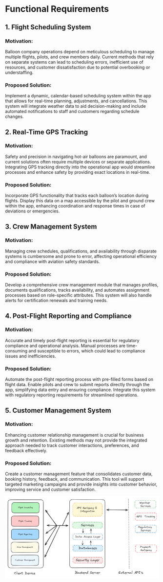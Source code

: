 # Functional Requirements

## 1. Flight Scheduling System

### Motivation:

Balloon company operations depend on meticulous scheduling to manage multiple flights, pilots, and crew members daily. Current methods that rely on separate systems can lead to scheduling errors, inefficient use of resources, and customer dissatisfaction due to potential overbooking or understaffing.

### Proposed Solution:

Implement a dynamic, calendar-based scheduling system within the app that allows for real-time planning, adjustments, and cancellations. This system will integrate weather data to aid decision-making and include automated notifications to staff and customers regarding schedule changes.

## 2. Real-Time GPS Tracking

### Motivation:

Safety and precision in navigating hot-air balloons are paramount, and current solutions often require multiple devices or separate applications. Integrating GPS tracking directly into the operational app would streamline processes and enhance safety by providing exact locations in real-time.

### Proposed Solution:

Incorporate GPS functionality that tracks each balloon’s location during flights. Display this data on a map accessible by the pilot and ground crew within the app, enhancing coordination and response times in case of deviations or emergencies.

## 3. Crew Management System

### Motivation:

Managing crew schedules, qualifications, and availability through disparate systems is cumbersome and prone to error, affecting operational efficiency and compliance with aviation safety standards.

### Proposed Solution:

Develop a comprehensive crew management module that manages profiles, documents qualifications, tracks availability, and automates assignment processes based on role-specific attributes. This system will also handle alerts for certification renewals and training needs.

## 4. Post-Flight Reporting and Compliance

### Motivation:

Accurate and timely post-flight reporting is essential for regulatory compliance and operational analysis. Manual processes are time-consuming and susceptible to errors, which could lead to compliance issues and inefficiencies.

### Proposed Solution:

Automate the post-flight reporting process with pre-filled forms based on flight data. Enable pilots and crew to submit reports directly through the app, simplifying data entry and ensuring compliance. Integrate this system with regulatory reporting requirements for streamlined operations.

## 5. Customer Management System

### Motivation:

Enhancing customer relationship management is crucial for business growth and retention. Existing methods may not provide the integrated approach needed to track customer interactions, preferences, and feedback effectively.

### Proposed Solution:

Create a customer management feature that consolidates customer data, booking history, feedback, and communication. This tool will support targeted marketing campaigns and provide insights into customer behavior, improving service and customer satisfaction.

![](./assets/architecture-diagram.png)
